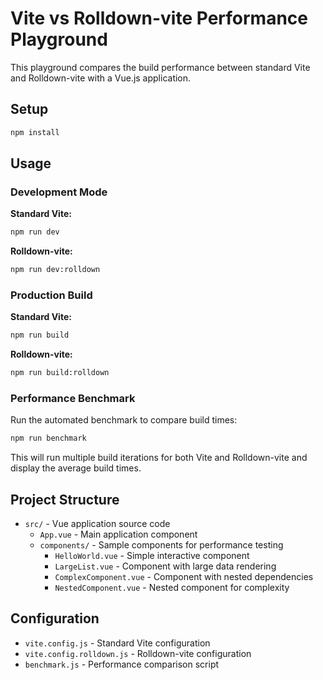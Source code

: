 # Vite vs Rolldown-vite Performance Playground

This playground compares the build performance between standard Vite and Rolldown-vite with a Vue.js application.

## Setup

```bash
npm install
```

## Usage

### Development Mode

**Standard Vite:**
```bash
npm run dev
```

**Rolldown-vite:**
```bash
npm run dev:rolldown
```

### Production Build

**Standard Vite:**
```bash
npm run build
```

**Rolldown-vite:**
```bash
npm run build:rolldown
```

### Performance Benchmark

Run the automated benchmark to compare build times:
```bash
npm run benchmark
```

This will run multiple build iterations for both Vite and Rolldown-vite and display the average build times.

## Project Structure

- `src/` - Vue application source code
  - `App.vue` - Main application component
  - `components/` - Sample components for performance testing
    - `HelloWorld.vue` - Simple interactive component
    - `LargeList.vue` - Component with large data rendering
    - `ComplexComponent.vue` - Component with nested dependencies
    - `NestedComponent.vue` - Nested component for complexity

## Configuration

- `vite.config.js` - Standard Vite configuration
- `vite.config.rolldown.js` - Rolldown-vite configuration
- `benchmark.js` - Performance comparison script